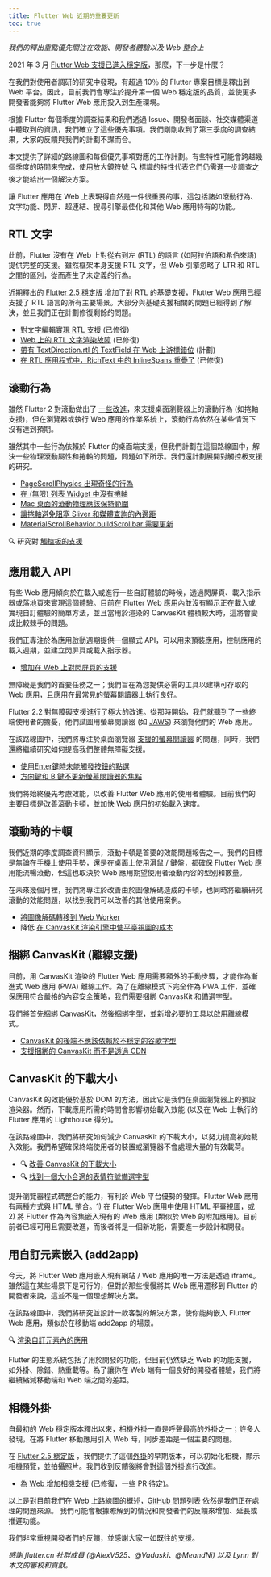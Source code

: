 ```yaml
---
title: Flutter Web 近期的重要更新
toc: true
---
```


_我們的釋出重點優先關注在效能、開發者體驗以及 Web 整合上_

2021 年 3 月 [Flutter Web 支援已進入穩定版]({{site.url}}/posts/flutter-web-support-hits-the-stable-milestone)，那麼，下一步是什麼？

在我們對使用者調研的研究中發現，有超過 10％ 的 Flutter 專案目標是釋出到 Web 平台。因此，目前我們會專注於提升第一個 Web 穩定版的品質，並使更多開發者能夠將 Flutter Web 應用投入到生產環境。

根據 Flutter 每個季度的調查結果和我們透過 Issue、開發者面談、社交媒體渠道中聽取到的資訊，我們確立了這些優先事項。我們剛剛收到了第三季度的調查結果，大家的反饋與我們的計劃不謀而合。

本文提供了詳細的路線圖和每個優先事項對應的工作計劃。有些特性可能會跨越幾個季度的時間來完成，使用放大鏡符號 🔍 標識的特性代表它們仍需進一步調查之後才能給出一個解決方案。

讓 Flutter 應用在 Web 上表現得自然是一件很重要的事，這包括諸如滾動行為、文字功能、閃屏、超連結、搜尋引擎最佳化和其他 Web 應用特有的功能。

## RTL 文字

此前，Flutter 沒有在 Web 上對從右到左 (RTL) 的語言 (如阿拉伯語和希伯來語) 提供完整的支援。雖然框架本身支援 RTL 文字，但 Web 引擎忽略了 LTR 和 RTL 之間的區別，從而產生了未定義的行為。

近期釋出的 [Flutter 2.5 穩定版]({{site.url}}/posts/whats-new-in-flutter-2-5) 增加了對 RTL 的基礎支援，Flutter Web 應用已經支援了 RTL 語言的所有主要場景。大部分與基礎支援相關的問題已經得到了解決，並且我們正在計劃修復剩餘的問題。

- [對文字編輯實現 RTL 支援](https://github.com/flutter/flutter/issues/32239) (已修復)
- [Web 上的 RTL 文字渲染故障](https://github.com/flutter/flutter/issues/69396) (已修復)
- [帶有 TextDirection.rtl 的 TextField 在 Web 上游標錯位](https://github.com/flutter/flutter/issues/78550) (計劃)
- [在 RTL 應用程式中，RichText 中的 InlineSpans 重疊了](https://github.com/flutter/flutter/issues/82136) (已修復)

## 滾動行為

雖然 Flutter 2 對滾動做出了 [一些改進](https://github.com/flutter/flutter/pulls?q=is%3Apr+is%3Aclosed+is%3Amerged+label%3A%22f%3A+scrolling%22)，來支援桌面瀏覽器上的滾動行為 (如捲軸支援)，但在瀏覽器或執行 Web 應用的作業系統上，滾動行為依然在某些情況下沒有達到預期。

雖然其中一些行為依賴於 Flutter 的桌面端支援，但我們計劃在這個路線圖中，解決一些物理滾動屬性和捲軸的問題，問題如下所示。我們還計劃展開對觸控板支援的研究。

- [PageScrollPhysics 出現奇怪的行為](https://github.com/flutter/flutter/issues/35687)
- [在 (無限) 列表 Widget 中沒有捲軸](https://github.com/flutter/flutter/issues/41434)
- [Mac 桌面的滾動物理應該保持範圍](https://github.com/flutter/flutter/issues/85579)
- [讓捲軸避免阻塞 Sliver 和媒體查詢的內邊距](https://github.com/flutter/flutter/issues/13253)
- [MaterialScrollBehavior.buildScrollbar 需要更新](https://github.com/flutter/flutter/issues/87739)

🔍 研究對 [觸控板的支援](https://github.com/flutter/flutter/issues/23604)

## 應用載入 API

有些 Web 應用傾向於在載入或進行一些自訂體驗的時候，透過閃屏頁、載入指示器或落地頁來實現這個體驗。目前在 Flutter Web 應用內並沒有顯示正在載入或實現自訂體驗的簡單方法，並且當用於渲染的 CanvasKit 體積較大時，這將會變成比較棘手的問題。

我們正專注於為應用啟動週期提供一個顯式 API，可以用來預裝應用，控制應用的載入週期，並建立閃屏頁或載入指示器。

- [增加在 Web 上對閃屏頁的支援](https://github.com/flutter/flutter/issues/48468)

無障礙是我們的首要任務之一；我們旨在為您提供必需的工具以建構可存取的 Web 應用，且應用在最常見的螢幕閱讀器上執行良好。

Flutter 2.2 對無障礙支援進行了極大的改進。從那時開始，我們就聽到了一些終端使用者的擔憂，他們試圖用螢幕閱讀器 (如 [JAWS](https://www.freedomscientific.com/products/software/jaws/)) 來瀏覽他們的 Web 應用。

在該路線圖中，我們將專注於桌面瀏覽器 [支援的螢幕閱讀器](https://flutter.cn/docs/development/accessibility-and-localization/accessibility#screen-readers) 的問題，同時，我們還將繼續研究如何提高我們整體無障礙支援。

- [使用Enter鍵時未能觸發按鈕的點選](https://github.com/flutter/flutter/issues/83812)
- [方向鍵和 B 鍵不更新螢幕閱讀器的焦點](https://github.com/flutter/flutter/issues/83809)

我們將始終優先考慮效能，以改善 Flutter Web 應用的使用者體驗。目前我們的主要目標是改善滾動卡頓，並加快 Web 應用的初始載入速度。

## 滾動時的卡頓

我們近期的季度調查資料顯示，滾動卡頓是首要的效能問題報告之一。我們的目標是無論在手機上使用手勢，還是在桌面上使用滑鼠 / 鍵盤，都確保 Flutter Web 應用能流暢滾動，但這也取決於 Web 應用期望使用者滾動內容的型別和數量。

在未來幾個月裡，我們將專注於改善由於圖像解碼造成的卡頓，也同時將繼續研究滾動的效能問題，以找到我們可以改善的其他使用案例。

- [將圖像解碼轉移到 Web Worker](https://github.com/flutter/flutter/issues/63397)
- 降低 [在 CanvasKit 渲染引擎中使平臺視圖的成本](https://github.com/flutter/flutter/issues/71884)

## 捆綁 CanvasKit (離線支援)

目前，用 CanvasKit 渲染的 Flutter Web 應用需要額外的手動步驟，才能作為漸進式 Web 應用 (PWA) 離線工作。為了在離線模式下完全作為 PWA 工作，並確保應用符合嚴格的內容安全策略，我們需要捆綁 CanvasKit 和備選字型。

我們將首先捆綁 CanvasKit，然後捆綁字型，並新增必要的工具以啟用離線模式。

- [CanvasKit 的後端不應該依賴於不穩定的谷歌字型](https://github.com/flutter/flutter/issues/85793)
- [支援捆綁的 CanvasKit 而不是透過 CDN](https://github.com/flutter/flutter/issues/70101)

## CanvasKit 的下載大小

CanvasKit 的效能優於基於 DOM 的方法，因此它是我們在桌面瀏覽器上的預設渲染器。然而，下載應用所需的時間會影響初始載入效能 (以及在 Web 上執行的 Flutter 應用的 Lighthouse 得分)。

在該路線圖中，我們將研究如何減少 CanvasKit 的下載大小，以努力提高初始載入效能。我們希望確保終端使用者的裝置或瀏覽器不會處理大量的有效載荷。

- 🔍 [改善 CanvasKit 的下載大小](https://github.com/flutter/flutter/issues/89616)
- 🔍 [找到一個大小合適的表情符號備選字型](https://github.com/flutter/flutter/issues/76248)

提升瀏覽器程式碼整合的能力，有利於 Web 平台優勢的發揮。Flutter Web 應用有兩種方式與 HTML 整合。1) 在 Flutter Web 應用中使用 HTML 平臺視圖，或 2) 將 Flutter 作為內容集嵌入現有的 Web 應用 (類似於 Web 的附加應用)。目前前者已經可用且需要改進，而後者將是一個新功能，需要進一步設計和開發。

## 用自訂元素嵌入 (add2app)

今天，將 Flutter Web 應用嵌入現有網站 / Web 應用的唯一方法是透過 iframe。雖然這在某些場景下是可行的，但對於那些慢慢將其 Web 應用遷移到 Flutter 的開發者來說，這並不是一個理想解決方案。

在該路線圖中，我們將研究並設計一款客製的解決方案，使你能夠嵌入 Flutter Web 應用，類似於在移動端 add2app 的場景。

🔍 [渲染自訂元素內的應用](https://github.com/flutter/flutter/issues/32329)

Flutter 的生態系統包括了用於開發的功能，但目前仍然缺乏 Web 的功能支援，如外掛、除錯、熱重載等。為了讓你在 Web 端有一個良好的開發者體驗，我們將繼續縮減移動端和 Web 端之間的差距。

## 相機外掛

自最初的 Web 穩定版本釋出以來，相機外掛一直是呼聲最高的外掛之一；許多人發現，在將 Flutter 移動應用引入 Web 時，同步差距是一個主要的問題。

在 [Flutter 2.5 穩定版]({{site.url}}/posts/whats-new-in-flutter-2-5) ，我們提供了這個[外掛](https://pub.dev/packages/camera_web)的早期版本，可以初始化相機，顯示相機預覽，並拍攝照片。我們收到反饋後將會對這個外掛進行改進。

- 為 [Web 增加相機支援](https://github.com/flutter/flutter/issues/45297) (已修復，一些 PR 待定)。

以上是對目前我們在 Web 上路線圖的概述，[GitHub 問題列表](https://github.com/flutter/flutter/issues?q=is%3Aopen+is%3Aissue+label%3Aplatform-web+) 依然是我們正在處理的問題來源。
我們可能會根據瞭解到的情況和開發者們的反饋來增加、延長或推遲功能。

我們非常重視開發者們的反饋，並感謝大家一如既往的支援。

_感謝 flutter.cn 社群成員 (@AlexV525、@Vadaski、@MeandNi) 以及 Lynn 對本文的審校和貢獻。_
